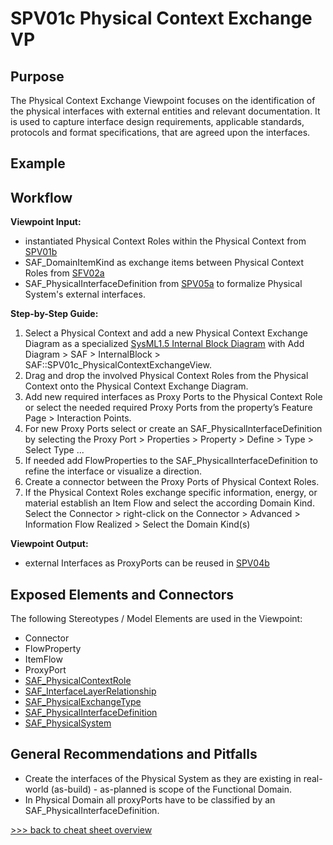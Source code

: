 # SPV01c Physical Context Exchange VP

## Purpose
The Physical Context Exchange Viewpoint focuses on the identification of the physical interfaces with external entities and relevant documentation. It is used to capture interface design requirements, applicable standards, protocols and format specifications, that are agreed upon the interfaces.

## Example

## Workflow
**Viewpoint Input:**
* instantiated Physical Context Roles within the Physical Context from [SPV01b](Physical-Context-Definition-Viewpoint.md)
* SAF_DomainItemKind as exchange items between Physical Context Roles from [SFV02a](System-Domain-Item-Kind-Viewpoint.md)
* SAF_PhysicalInterfaceDefinition from [SPV05a](Physical-Interface-Definition-Viewpoint.md) to formalize Physical System's external interfaces.

**Step-by-Step Guide:**
1.	Select a Physical Context and add a new Physical Context Exchange Diagram as a specialized [SysML1.5 Internal Block Diagram](https://sparxsystems.com/enterprise_architect_user_guide/16.1/modeling_languages/internal_block_diagram.html) with Add Diagram > SAF > InternalBlock > SAF::SPV01c_PhysicalContextExchangeView.
2.	Drag and drop the involved Physical Context Roles from the Physical Context onto the Physical Context Exchange Diagram.
3.	Add new required interfaces as Proxy Ports to the Physical Context Role or select the needed required Proxy Ports from the property’s Feature Page > Interaction Points.
4.	For new Proxy Ports select or create an SAF_PhysicalInterfaceDefinition by selecting the Proxy Port > Properties > Property > Define > Type > Select Type ...
5.	If needed add FlowProperties to the SAF_PhysicalInterfaceDefinition to refine the interface or visualize a direction.
6.	Create a connector between the Proxy Ports of Physical Context Roles.
7.	If the Physical Context Roles exchange specific information, energy, or material establish an Item Flow and select the according Domain Kind. Select the Connector > right-click on the Connector > Advanced > Information Flow Realized > Select the Domain Kind(s)

**Viewpoint Output:**
* external Interfaces as ProxyPorts can be reused in [SPV04b](Physical-Internal-Exchange-Viewpoint.md)

## Exposed Elements and Connectors
The following Stereotypes / Model Elements are used in the Viewpoint:
* Connector
* FlowProperty
* ItemFlow
* ProxyPort
* [SAF_PhysicalContextRole](https://github.com/GfSE/SAF-Specification/blob/TdSE2023/stereotypes.md#SAF_PhysicalContextRole)
* [SAF_InterfaceLayerRelationship](https://github.com/GfSE/SAF-Specification/blob/TdSE2023/stereotypes.md#SAF_InterfaceLayerRelationship)
* [SAF_PhysicalExchangeType](https://github.com/GfSE/SAF-Specification/blob/TdSE2023/stereotypes.md#SAF_PhysicalExchangeType)
* [SAF_PhysicalInterfaceDefinition](https://github.com/GfSE/SAF-Specification/blob/TdSE2023/stereotypes.md#SAF_PhysicalInterfaceDefinition)
* [SAF_PhysicalSystem](https://github.com/GfSE/SAF-Specification/blob/TdSE2023/stereotypes.md#SAF_PhysicalSystem)

## General Recommendations and Pitfalls
* Create the interfaces of the Physical System as they are existing in real-world (as-build) - as-planned is scope of the Functional Domain.
* In Physical Domain all proxyPorts have to be classified by an SAF_PhysicalInterfaceDefinition.

[>>> back to cheat sheet overview](../CheatSheet.md)
